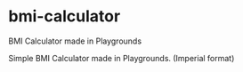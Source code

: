# bmi-calculator
BMI Calculator made in Playgrounds

Simple BMI Calculator made in Playgrounds. (Imperial format)
